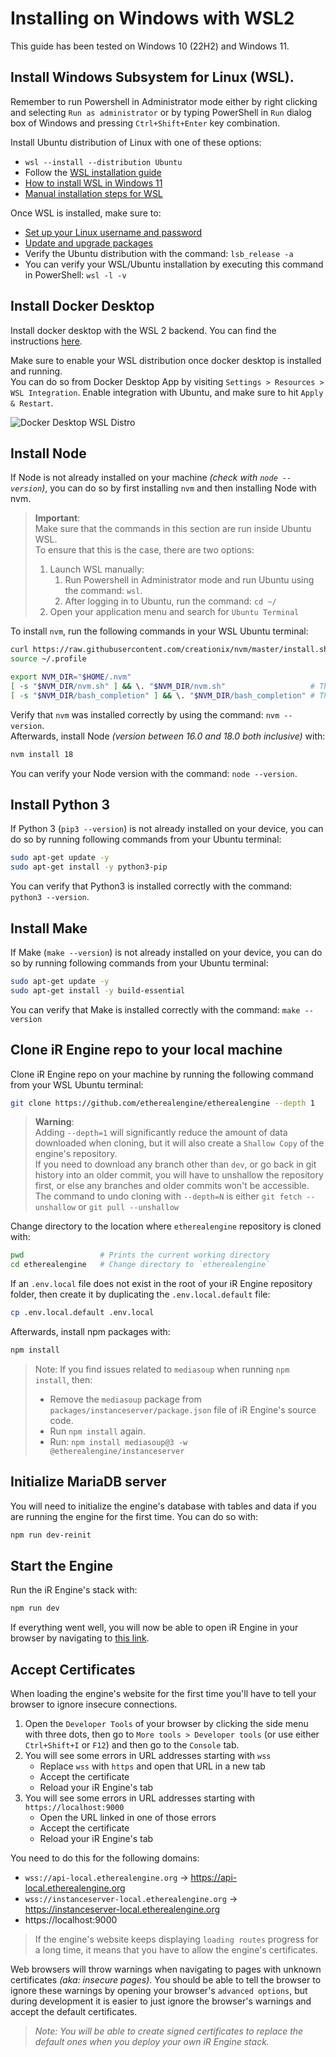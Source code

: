 <!-- import CloneInstructions from '../_partials/cloneInstructions.md' -->
<!-- import AcceptCertificates from '../_partials/acceptCertificates.md' -->
<!-- import PythonUbuntu from '../_partials/pythonUbuntu.md' -->
<!-- import MakeUbuntu from '../_partials/makeUbuntu.md' -->

# Installing on Windows with WSL2

This guide has been tested on Windows 10 (22H2) and Windows 11.

## Install Windows Subsystem for Linux (WSL). 
Remember to run Powershell in Administrator mode either by right clicking and selecting `Run as administrator` or by typing PowerShell in `Run` dialog box of Windows and pressing `Ctrl+Shift+Enter` key combination.

Install Ubuntu distribution of Linux with one of these options:
- `wsl --install --distribution Ubuntu`
- Follow the [WSL installation guide](https://learn.microsoft.com/en-us/windows/wsl/install)
- [How to install WSL in Windows 11](https://pureinfotech.com/install-wsl-windows-11/)
- [Manual installation steps for WSL](https://learn.microsoft.com/en-us/windows/wsl/install-manual)

Once WSL is installed, make sure to:
- [Set up your Linux username and password](https://learn.microsoft.com/en-us/windows/wsl/setup/environment#set-up-your-linux-username-and-password)
- [Update and upgrade packages](https://learn.microsoft.com/en-us/windows/wsl/setup/environment#update-and-upgrade-packages)
- Verify the Ubuntu distribution with the command: `lsb_release -a`
- You can verify your WSL/Ubuntu installation by executing this command in PowerShell: `wsl -l -v`

## Install Docker Desktop
Install docker desktop with the WSL 2 backend.
You can find the instructions [here](https://docs.docker.com/desktop/install/windows-install/).

Make sure to enable your WSL distribution once docker desktop is installed and running.  
You can do so from Docker Desktop App by visiting `Settings > Resources > WSL Integration`.
Enable integration with Ubuntu, and make sure to hit `Apply & Restart`.

![Docker Desktop WSL Distro](../03_modules/05_infrastructure/03_devopsDeployment/images/docker-desktop-wsl-distro.jpg)

## Install Node
If Node is not already installed on your machine _(check with `node --version`)_, you can do so by first installing `nvm` and then installing Node with nvm.
> **Important**:   
> Make sure that the commands in this section are run inside Ubuntu WSL.  
> To ensure that this is the case, there are two options:
> 1. Launch WSL manually:  
>     1. Run Powershell in Administrator mode and run Ubuntu using the command: `wsl`.  
>     2. After logging in to Ubuntu, run the command: `cd ~/`  
> 2. Open your application menu and search for `Ubuntu Terminal`

To install `nvm`, run the following commands in your WSL Ubuntu terminal:
```bash
curl https://raw.githubusercontent.com/creationix/nvm/master/install.sh | bash
source ~/.profile

export NVM_DIR="$HOME/.nvm"
[ -s "$NVM_DIR/nvm.sh" ] && \. "$NVM_DIR/nvm.sh"                   # This loads nvm
[ -s "$NVM_DIR/bash_completion" ] && \. "$NVM_DIR/bash_completion" # This loads nvm bash_completion
```
Verify that `nvm` was installed correctly by using the command: `nvm --version`.  
Afterwards, install Node _(version between 16.0 and 18.0 both inclusive)_ with:
```bash
nvm install 18
```
You can verify your Node version with the command: `node --version`.

<!-- Start of partial: PythonUbuntu -->
## Install Python 3
If Python 3 (`pip3 --version`) is not already installed on your device, you can do so by running following commands from your Ubuntu terminal:
```bash
sudo apt-get update -y
sudo apt-get install -y python3-pip
```
You can verify that Python3 is installed correctly with the command: `python3 --version`.

<!-- End of partial: PythonUbuntu -->

<!-- Start of partial: MakeUbuntu -->
## Install Make
If Make (`make --version`) is not already installed on your device, you can do so by running following commands from your Ubuntu terminal:
```bash
sudo apt-get update -y
sudo apt-get install -y build-essential
```
You can verify that Make is installed correctly with the command: `make --version`

<!-- End of partial: MakeUbuntu -->

## Clone iR Engine repo to your local machine
Clone iR Engine repo on your machine by running the following command from your WSL Ubuntu terminal:
<!-- Start of partial: CloneInstructions -->
```bash
git clone https://github.com/etherealengine/etherealengine --depth 1
```
> **Warning**:  
> Adding `--depth=1` will significantly reduce the amount of data downloaded when cloning, but it will also create a `Shallow Copy` of the engine's repository.  
If you need to download any branch other than `dev`, or go back in git history into an older commit, you will have to unshallow the repository first, or else any branches and older commits won't be accessible. The command to undo cloning with `--depth=N` is either `git fetch --unshallow` or `git pull --unshallow`

<!-- End of partial: CloneInstructions -->

Change directory to the location where `etherealengine` repository is cloned with:
```bash
pwd                 # Prints the current working directory
cd etherealengine   # Change directory to `etherealengine`
```
If an `.env.local` file does not exist in the root of your iR Engine repository folder, then create it by duplicating the `.env.local.default` file:
```bash
cp .env.local.default .env.local
```

Afterwards, install npm packages with:
```bash
npm install
```

> Note: If you find issues related to `mediasoup` when running `npm install`, then:
> - Remove the `mediasoup` package from `packages/instanceserver/package.json` file of iR Engine's source code.
> - Run `npm install` again.
> - Run: `npm install mediasoup@3 -w @etherealengine/instanceserver`

## Initialize MariaDB server
You will need to initialize the engine's database with tables and data if you are running the engine for the first time. You can do so with:
```bash
npm run dev-reinit
```

## Start the Engine
Run the iR Engine's stack with:
```bash
npm run dev
```
If everything went well, you will now be able to open iR Engine in your browser by navigating to [this link](https://localhost:3000/location/default).  

## Accept Certificates
<!-- Start of partial: AcceptCertificates -->
When loading the engine's website for the first time you'll have to tell your browser to ignore insecure connections.  
1. Open the `Developer Tools` of your browser by clicking the side menu with three dots, then go to `More tools > Developer tools` (or use either `Ctrl+Shift+I` or `F12`) and then go to the `Console` tab.
2. You will see some errors in URL addresses starting with `wss`
    - Replace `wss` with `https` and open that URL in a new tab
    - Accept the certificate
    - Reload your iR Engine's tab
3. You will see some errors in URL addresses starting with `https://localhost:9000`
    - Open the URL linked in one of those errors
    - Accept the certificate
    - Reload your iR Engine's tab

You need to do this for the following domains:
- `wss://api-local.etherealengine.org` -> https://api-local.etherealengine.org
- `wss://instanceserver-local.etherealengine.org` -> https://instanceserver-local.etherealengine.org
- https://localhost:9000

> If the engine's website keeps displaying `loading routes` progress for a long time, it means that you have to allow the engine's certificates.  

Web browsers will throw warnings when navigating to pages with unknown certificates _(aka: insecure pages)_. You should be able to tell the browser to ignore these warnings by opening your browser's `advanced options`, but during development it is easier to just ignore the browser's warnings and accept the default certificates.  
> _Note: You will be able to create signed certificates to replace the default ones when you deploy your own iR Engine stack._

<!-- End of partial: AcceptCertificates -->
